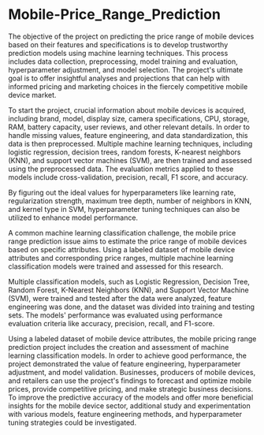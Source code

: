 # Mobile-Price_Range_Prediction
The objective of the project on predicting the price range of mobile devices based on their features and specifications is to develop trustworthy prediction models using machine learning techniques. This process includes data collection, preprocessing, model training and evaluation, hyperparameter adjustment, and model selection. The project's ultimate goal is to offer insightful analyses and projections that can help with informed pricing and marketing choices in the fiercely competitive mobile device market.

To start the project, crucial information about mobile devices is acquired, including brand, model, display size, camera specifications, CPU, storage, RAM, battery capacity, user reviews, and other relevant details. In order to handle missing values, feature engineering, and data standardization, this data is then preprocessed.
Multiple machine learning techniques, including logistic regression, decision trees, random forests, K-nearest neighbors (KNN), and support vector machines (SVM), are then trained and assessed using the preprocessed data. The evaluation metrics applied to these models include cross-validation, precision, recall, F1 score, and accuracy.

By figuring out the ideal values for hyperparameters like learning rate, regularization strength, maximum tree depth, number of neighbors in KNN, and kernel type in SVM, hyperparameter tuning techniques can also be utilized to enhance model performance.

A common machine learning classification challenge, the mobile price range prediction issue aims to estimate the price range of mobile devices based on specific attributes. Using a labeled dataset of mobile device attributes and corresponding price ranges, multiple machine learning classification models were trained and assessed for this research.

Multiple classification models, such as Logistic Regression, Decision Tree, Random Forest, K-Nearest Neighbors (KNN), and Support Vector Machine (SVM), were trained and tested after the data were analyzed, feature engineering was done, and the dataset was divided into training and testing sets. The models' performance was evaluated using performance evaluation criteria like accuracy, precision, recall, and F1-score.

Using a labeled dataset of mobile device attributes, the mobile pricing range prediction project includes the creation and assessment of machine learning classification models. In order to achieve good performance, the project demonstrated the value of feature engineering, hyperparameter adjustment, and model validation. Businesses, producers of mobile devices, and retailers can use the project's findings to forecast and optimize mobile prices, provide competitive pricing, and make strategic business decisions. To improve the predictive accuracy of the models and offer more beneficial insights for the mobile device sector, additional study and experimentation with various models, feature engineering methods, and hyperparameter tuning strategies could be investigated.
